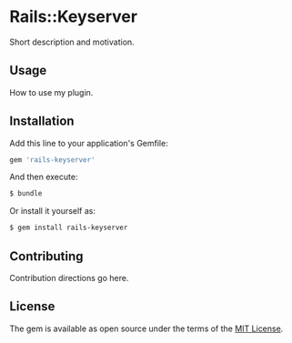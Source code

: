# Rails::Keyserver
Short description and motivation.

## Usage
How to use my plugin.

## Installation
Add this line to your application's Gemfile:

```ruby
gem 'rails-keyserver'
```

And then execute:
```bash
$ bundle
```

Or install it yourself as:
```bash
$ gem install rails-keyserver
```

## Contributing
Contribution directions go here.

## License
The gem is available as open source under the terms of the [MIT License](http://opensource.org/licenses/MIT).
